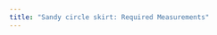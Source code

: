 ```yaml
---
title: "Sandy circle skirt: Required Measurements"
---
```


<PatternMeasurements pattern='sandy' />
